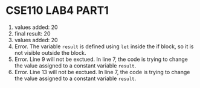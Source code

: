 # CSE110 LAB4 PART1

1. values added: 20
2. final result:  20
3. values added:  20
4. Error. The variable `result` is defined using `let` inside the if block, so it is not visible outside the block.
5. Error. Line 9 will not be exctued. In line 7, the code is trying to change the value assigned to a constant variable `result`.
6. Error. Line 13 will not be exctued. In line 7, the code is trying to change the value assigned to a constant variable `result`.